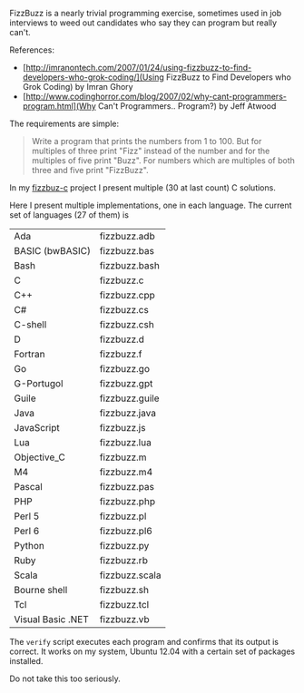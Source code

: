 FizzBuzz is a nearly trivial programming exercise, sometimes used in
job interviews to weed out candidates who say they can program but
really can't.

References:

* [http://imranontech.com/2007/01/24/using-fizzbuzz-to-find-developers-who-grok-coding/](Using FizzBuzz to Find Developers who Grok Coding) by Imran Ghory
* [http://www.codinghorror.com/blog/2007/02/why-cant-programmers-program.html](Why Can't Programmers.. Program?) by Jeff Atwood

The requirements are simple:

> Write a program that prints the numbers from 1 to 100. But for multiples
> of three print "Fizz" instead of the number and for the multiples of
> five print "Buzz". For numbers which are multiples of both three and
> five print "FizzBuzz".

In my [fizzbuz-c](https://github.com/Keith-S-Thompson/fizzbuzz-c) project
I present multiple (30 at last count) C solutions.

Here I present multiple implementations, one in each language.  The current set of languages (27 of them) is

<table border="0">
<tr> <td>Ada</td>               <td>fizzbuzz.adb</td> </tr>
<tr> <td>BASIC (bwBASIC)</td>   <td>fizzbuzz.bas</td> </tr>
<tr> <td>Bash</td>              <td>fizzbuzz.bash</td> </tr>
<tr> <td>C</td>                 <td>fizzbuzz.c</td> </tr>
<tr> <td>C++</td>               <td>fizzbuzz.cpp</td> </tr>
<tr> <td>C#</td>                <td>fizzbuzz.cs</td> </tr>
<tr> <td>C-shell</td>           <td>fizzbuzz.csh</td> </tr>
<tr> <td>D</td>                 <td>fizzbuzz.d</td> </tr>
<tr> <td>Fortran</td>           <td>fizzbuzz.f</td> </tr>
<tr> <td>Go</td>                <td>fizzbuzz.go</td> </tr>
<tr> <td>G-Portugol</td>        <td>fizzbuzz.gpt</td> </tr>
<tr> <td>Guile</td>             <td>fizzbuzz.guile</td> </tr>
<tr> <td>Java</td>              <td>fizzbuzz.java</td> </tr>
<tr> <td>JavaScript</td>        <td>fizzbuzz.js</td> </tr>
<tr> <td>Lua</td>               <td>fizzbuzz.lua</td> </tr>
<tr> <td>Objective_C</td>       <td>fizzbuzz.m</td> </tr>
<tr> <td>M4</td>                <td>fizzbuzz.m4</td> </tr>
<tr> <td>Pascal</td>            <td>fizzbuzz.pas</td> </tr>
<tr> <td>PHP</td>               <td>fizzbuzz.php</td> </tr>
<tr> <td>Perl 5</td>            <td>fizzbuzz.pl</td> </tr>
<tr> <td>Perl 6</td>            <td>fizzbuzz.pl6</td> </tr>
<tr> <td>Python</td>            <td>fizzbuzz.py</td> </tr>
<tr> <td>Ruby</td>              <td>fizzbuzz.rb</td> </tr>
<tr> <td>Scala</td>             <td>fizzbuzz.scala</td> </tr>
<tr> <td>Bourne shell</td>      <td>fizzbuzz.sh</td> </tr>
<tr> <td>Tcl</td>               <td>fizzbuzz.tcl</td> </tr>
<tr> <td>Visual Basic .NET</td> <td>fizzbuzz.vb</td> </tr>
</table>

The `verify` script executes each program and confirms that its output
is correct.  It works on my system, Ubuntu 12.04 with a certain set
of packages installed.

Do not take this too seriously.
